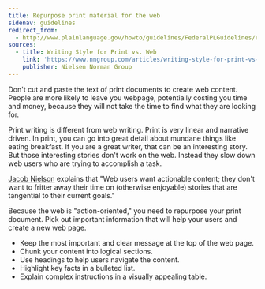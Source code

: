 ```yaml
---
title: Repurpose print material for the web
sidenav: guidelines
redirect_from:
  - http://www.plainlanguage.gov/howto/guidelines/FederalPLGuidelines/repurpose.cfm
sources:
  - title: Writing Style for Print vs. Web
    link: 'https://www.nngroup.com/articles/writing-style-for-print-vs-web/'
    publisher: Nielsen Norman Group
---
```


Don't cut and paste the text of print documents to create web content. People are more likely to leave you webpage, potentially costing you time and money, because they will not take the time to find what they are looking for.

Print writing is different from web writing. Print is very linear and narrative driven. In print, you can go into great detail about mundane things like eating breakfast. If you are a great writer, that can be an interesting story. But those interesting stories don't work on the web. Instead they slow down web users who are trying to accomplish a task.

[Jacob Nielson](https://www.nngroup.com/articles/) explains that "Web users want actionable content; they don't want to fritter away their time on (otherwise enjoyable) stories that are tangential to their current goals."

Because the web is "action-oriented," you need to repurpose your print document. Pick out important information that will help your users and create a new web page.

- Keep the most important and clear message at the top of the web page.
- Chunk your content into logical sections.
- Use headings to help users navigate the content.
- Highlight key facts in a bulleted list.
- Explain complex instructions in a visually appealing table.
